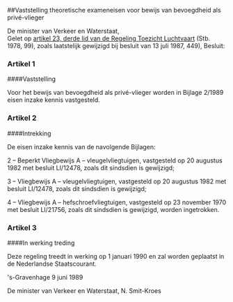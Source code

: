 <meta http-equiv='Content-Type' content='text/html; charset=utf-8' />

##Vaststelling theoretische exameneisen voor bewijs van bevoegdheid als privé-vlieger

De minister van Verkeer en Waterstaat,  
Gelet op [artikel 23, derde lid van de Regeling Toezicht Luchtvaart](../../../../../../../../../../../AMvB/regeling/toezicht/luchtvaart/BWBR0002309/README.md) (Stb. 1978, 99), zoals laatstelijk gewijzigd bij besluit van 13 juli 1987, 449),
Besluit:    

### Artikel  1  

####Vaststelling

Voor het bewijs van bevoegdheid als privé-vlieger worden in Bijlage 2/1989 eisen inzake kennis vastgesteld. 

### Artikel  2  

####Intrekking

De eisen inzake kennis van de navolgende Bijlagen: 

2  – Beperkt Vliegbewijs A – vleugelvliegtuigen, vastgesteld op 20 augustus 1982 met besluit LI/12478, zoals dit sindsdien is gewijzigd;  

3 – Vliegbewijs A – vleugelvliegtuigen, vastgesteld op 20 augustus 1982 met besluit LI/12478, zoals dit sindsdien is gewijzigd;  

4  – Vliegbewijs A – hefschroefvliegtuigen, vastgesteld op 23 november 1970 met besluit LI/21756, zoals dit sindsdien is gewijzigd, worden ingetrokken.   

### Artikel  3  

####In werking treding

Deze regeling treedt in werking op 1 januari 1990 en zal worden geplaatst in de Nederlandse Staatscourant. 

's-Gravenhage 
9 juni 1989    

De 
minister van Verkeer en Waterstaat, 
N. Smit-Kroes      
